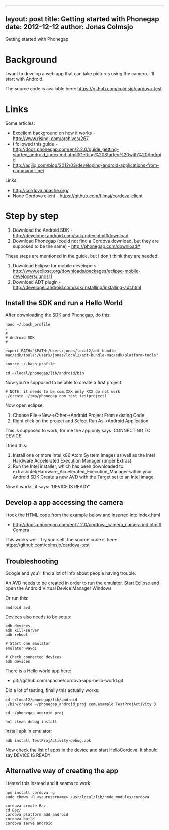 
---
layout: post
title: Getting started with Phonegap
date: 2012-12-12
author: Jonas Colmsjo
---

Getting started with Phonegap





# Background

I want to develop a web app that can take pictures using the camera. I'll start with Android.

The source code is available here: https://github.com/colmsjo/cardova-test


# Links

Some articles:

 * Excellent background on how it works - http://www.risingj.com/archives/267
 * I followed this guide - http://docs.phonegap.com/en/2.2.0/guide_getting-started_android_index.md.html#Getting%20Started%20with%20Android
 * http://agiliq.com/blog/2012/03/developing-android-applications-from-command-line/

Links:

 * http://cordova.apache.org/
 * Node Cordova client - https://github.com/filmaj/cordova-client
 
# Step by step
 
 
  1. Download the Android SDK - http://developer.android.com/sdk/index.html#download
  1. Download Phonegap (could not find a Cordova download, but they are supposed to be the same) - http://phonegap.com/download#
  
 
These steps are mentioned in the guide, but I don't think they are needed: 
 
  1. Download Eclipse for mobile developers - http://www.eclipse.org/downloads/packages/eclipse-mobile-developers/junosr1
  1. Download ADT plugin - http://developer.android.com/sdk/installing/installing-adt.html
 
 
## Install the SDK and run a Hello World
 
After downloading the SDK and Phonegap, do this:
 
```
nano ~/.bash_profile
...
#
# Android SDK
#

export PATH="$PATH:/Users/jonas/local2/adt-bundle-mac/sdk/tools:/Users/jonas/local2/adt-bundle-mac/sdk/platform-tools"

source ~/.bash_profile

cd ~/local/phonegap/lib/android/bin
```
 
 
Now you're supposed to be able to create a first project:
```
# NOTE: it needs to be com.XXX only XXX do not work
./create ~/tmp/phonegap com.test testproject1
```

Now open eclipse. 

 1. Choose File->New->Other->Android Project From existing Code
 1. Right click on the project and Select Run As->Android Application

This is supposed to work, for me the app only says 'CONNECTING TO DEVICE'

I tried this:

 1. Install one or more Intel x86 Atom System Images as well as the Intel Hardware Accelerated Execution Manager (under Extras).
 1. Run the Intel installer, which has been downloaded to: extras/intel/Hardware_Accelerated_Execution_Manager within your Android SDK
Create a new AVD with the Target set to an Intel image.

Now it works, it says: 'DEVICE IS READY'


## Develop a app accessing the camera

I took the HTML code from the example below and inserted into index.html

 * http://docs.phonegap.com/en/2.2.0/cordova_camera_camera.md.html#Camera

This works well. Try yourself, the source code is here: https://github.com/colmsjo/cardova-test


## Troubleshooting

Google and you'll find a lot of info about people having trouble. 

An AVD needs to be created in order to run the emulator. Start Eclipse and open the 
Android Virtual Device Manager Windows 


Or run this:

```
android avd
```

Devices also needs to be setup:

```
adb devices
adb kill-server
adb reboot

# Start one emulator
emulator @avd1

# Check connected devices
adb devices
```

There is a Hello world app here:

 * git://github.com/apache/cordova-app-hello-world.git 
 
 
Did a lot of testing, finally this actually works:
 
```
cd ~/local2/phonegap/lib/android
./bin/create ~/phonegap_android_proj com.example TestProjActivity 3

cd ~/phonegap_android_proj

ant clean debug install
``` 
 
 
Install apk in emulator:

```
adb install TestProjActivity-debug.apk
```
 
Now check the list of apps in the device and start HelloCordova. It should say DEVICE IS READY


## Alternative way of creating the app

I tested this instead and it seams to work:
```
npm install cordova -g
sudo chown -R <yourusername> /usr/local/lib/node_modules/cordova

cordova create Baz
cd Baz/
cordova platform add android
cordova build
cordova serve android
```




